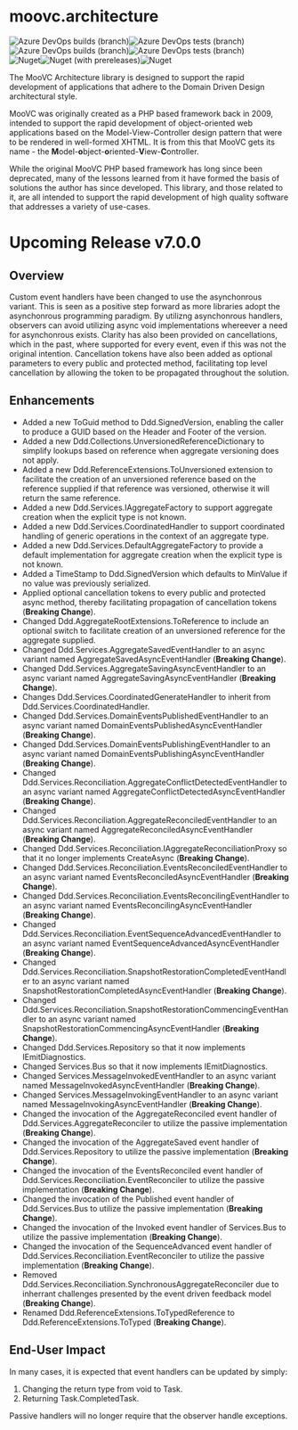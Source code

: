 # moovc.architecture

<img alt="Azure DevOps builds (branch)" src="https://img.shields.io/azure-devops/build/vmartinspaul/MooVC/3/master?label=master&style=plastic" /><img alt="Azure DevOps tests (branch)" src="https://img.shields.io/azure-devops/tests/vmartinspaul/MooVC/3/master?label=Tests%20%28master%29&style=plastic" /><BR /><img alt="Azure DevOps builds (branch)" src="https://img.shields.io/azure-devops/build/vmartinspaul/MooVC/3/develop?label=develop&style=plastic" /><img alt="Azure DevOps tests (branch)" src="https://img.shields.io/azure-devops/tests/vmartinspaul/MooVC/3/develop?label=Tests%20%28develop%29&style=plastic" /><BR /><img alt="Nuget" src="https://img.shields.io/nuget/v/moovc.architecture?style=plastic" /><img alt="Nuget (with prereleases)" src="https://img.shields.io/nuget/vpre/moovc.architecture?style=plastic" /><img alt="Nuget" src="https://img.shields.io/nuget/dt/moovc.architecture?style=plastic" />

The MooVC Architecture library is designed to support the rapid development of applications that adhere to the Domain Driven Design architectural style.

MooVC was originally created as a PHP based framework back in 2009, intended to support the rapid development of object-oriented web applications based on the Model-View-Controller design pattern that were to be rendered in well-formed XHTML.  It is from this that MooVC gets its name - the <b>M</b>odel-<b>o</b>bject-<b>o</b>riented-<b>V</b>iew-<b>C</b>ontroller.

While the original MooVC PHP based framework has long since been deprecated, many of the lessons learned from it have formed the basis of solutions the author has since developed.  This library, and those related to it, are all intended to support the rapid development of high quality software that addresses a variety of use-cases.

# Upcoming Release v7.0.0

## Overview

Custom event handlers have been changed to use the asynchonrous variant.  This is seen as a positive step forward as more libraries adopt the asynchonrous programming paradigm.  By utilizng asynchonrous handlers, observers can avoid utilizing async void implementations whereever a need for asynchonrous exists.  Clarity has also been provided on cancellations, which in the past, where supported for every event, even if this was not the original intention.  Cancellation tokens have also been added as optional parameters to every public and protected method, facilitating top level cancellation by allowing the token to be propagated throughout the solution.

## Enhancements

- Added a new ToGuid method to Ddd.SignedVersion, enabling the caller to produce a GUID based on the Header and Footer of the version.
- Added a new Ddd.Collections.UnversionedReferenceDictionary to simplify lookups based on reference when aggregate versioning does not apply.
- Added a new Ddd.ReferenceExtensions.ToUnversioned extension to facilitate the creation of an unversioned reference based on the reference supplied if that reference was versioned, otherwise it will return the same reference.
- Added a new Ddd.Services.IAggregateFactory to support aggregate creation when the explicit type is not known.
- Added a new Ddd.Services.CoordinatedHandler to support coordinated handling of generic operations in the context of an aggregate type.
- Added a new Ddd.Services.DefaultAggregateFactory to provide a default implementation for aggregate creation when the explicit type is not known.
- Added a TimeStamp to Ddd.SignedVersion which defaults to MinValue if no value was previously serialized.
- Applied optional cancellation tokens to every public and protected async method, thereby facilitating propagation of cancellation tokens (**Breaking Change**).
- Changed Ddd.AggregateRootExtensions.ToReference to include an optional switch to facilitate creation of an unversioned reference for the aggregate supplied.
- Changed Ddd.Services.AggregateSavedEventHandler to an async variant named AggregateSavedAsyncEventHandler (**Breaking Change**).
- Changed Ddd.Services.AggregateSavingAsyncEventHandler to an async variant named AggregateSavingAsyncEventHandler (**Breaking Change**).
- Changes Ddd.Services.CoordinatedGenerateHandler to inherit from Ddd.Services.CoordinatedHandler.
- Changed Ddd.Services.DomainEventsPublishedEventHandler to an async variant named DomainEventsPublishedAsyncEventHandler (**Breaking Change**).
- Changed Ddd.Services.DomainEventsPublishingEventHandler to an async variant named DomainEventsPublishingAsyncEventHandler (**Breaking Change**).
- Changed Ddd.Services.Reconciliation.AggregateConflictDetectedEventHandler to an async variant named AggregateConflictDetectedAsyncEventHandler (**Breaking Change**).
- Changed Ddd.Services.Reconciliation.AggregateReconciledEventHandler to an async variant named AggregateReconciledAsyncEventHandler (**Breaking Change**).
- Changed Ddd.Services.Reconciliation.IAggregateReconciliationProxy so that it no longer implements CreateAsync (**Breaking Change**).
- Changed Ddd.Services.Reconciliation.EventsReconciledEventHandler to an async variant named EventsReconciledAsyncEventHandler (**Breaking Change**).
- Changed Ddd.Services.Reconciliation.EventsReconcilingEventHandler to an async variant named EventsReconcilingAsyncEventHandler (**Breaking Change**).
- Changed Ddd.Services.Reconciliation.EventSequenceAdvancedEventHandler to an async variant named EventSequenceAdvancedAsyncEventHandler (**Breaking Change**).
- Changed Ddd.Services.Reconciliation.SnapshotRestorationCompletedEventHandler to an async variant named SnapshotRestorationCompletedAsyncEventHandler (**Breaking Change**).
- Changed Ddd.Services.Reconciliation.SnapshotRestorationCommencingEventHandler to an async variant named SnapshotRestorationCommencingAsyncEventHandler (**Breaking Change**).
- Changed Ddd.Services.Repository so that it now implements IEmitDiagnostics.
- Changed Services.Bus so that it now implements IEmitDiagnostics.
- Changed Services.MessageInvokedEventHandler to an async variant named MessageInvokedAsyncEventHandler (**Breaking Change**).
- Changed Services.MessageInvokingEventHandler to an async variant named MessageInvokingAsyncEventHandler (**Breaking Change**).
- Changed the invocation of the AggregateReconciled event handler of Ddd.Services.AggregateReconciler to utilize the passive implementation (**Breaking Change**).
- Changed the invocation of the AggregateSaved event handler of Ddd.Services.Repository to utilize the passive implementation (**Breaking Change**).
- Changed the invocation of the EventsReconciled event handler of Ddd.Services.Reconciliation.EventReconciler to utilize the passive implementation (**Breaking Change**).
- Changed the invocation of the Published event handler of Ddd.Services.Bus to utilize the passive implementation (**Breaking Change**).
- Changed the invocation of the Invoked event handler of Services.Bus to utilize the passive implementation (**Breaking Change**).
- Changed the invocation of the SequenceAdvanced event handler of Ddd.Services.Reconciliation.EventReconciler to utilize the passive implementation (**Breaking Change**).
- Removed Ddd.Services.Reconciliation.SynchronousAggregateReconciler due to inherrant challenges presented by the event driven feedback model (**Breaking Change**).
- Renamed Ddd.ReferenceExtensions.ToTypedReference to Ddd.ReferenceExtensions.ToTyped (**Breaking Change**).

## End-User Impact

In many cases, it is expected that event handlers can be updated by simply:

1. Changing the return type from void to Task.
2. Returning Task.CompletedTask.

Passive handlers will no longer require that the observer handle exceptions.